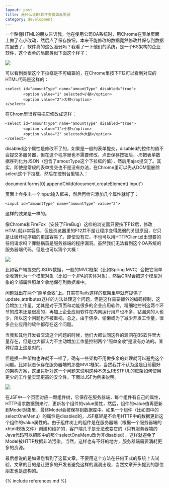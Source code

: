 ```yaml
---
layout: post
title: 是什么让BS软件变得如此脆弱
category: development
---
```


一个略懂HTML的朋友告诉我，他在使用公司OA系统时，用Chrome在表单页面上做了点小改动，然后点了保存按钮，本来不能修改的数据竟然修改并保存到数据库里去了，软件真的这么脆弱吗？我看了一下他们的系统，是一个BS架构的企业软件，这个表单的局部类似下面这个样子：

![](http://ww3.sinaimg.cn/mw690/67012a6cjw1dyuufkglnvj.jpg)

可以看到类型这个下拉框是不可编辑的，在Chrome里按下F12可以看到对应的HTML代码是这样的：

	<select id="amountType" name="amountType" disabled="true">
			<option value="1" selected>小额</option>
			<option value="2">大额</option>
	</select>

在Chrom里很容易把它修改成这样：

	<select id="amountType" name="amountType" disabled="true">
			<option value="1">小额</option>
			<option value="2" selected>大额</option>
	</select>

disabled这个属性是修改不了的，如果是一般的表单提交，disabled的控件的值不会提交多服务器，但在这个程序里也不需要修改，点击保存按钮后，JS把表单数据序列化为JSON（包含了amoutType这个下拉框的值），然后用ajax提交了。其实，即使是常规的表单提交也不是没有办法，在Chrome里可以先从DOM里删除select这个下拉框，然后在控制台里输入：

  document.forms[0].appendChild(document.createElement('input')

页面上会多出一个input输入框来，然后再给它添加几个属性就好了：

	<input id="amountType" name="amountType" value="2">

这样的效果是一样的。

像Chrome和FireFox（安装了FireBug）这样的浏览器只要按下F12后，修改HTML就非常容易，但是浏览器里的F12并不是让程序变得脆弱的关键原因，它只是让破坏程序编的更加容易了。即使没有它，不也可以用HTTPClient发出想要的任何请求吗？罪魁祸首是服务器端的程序漏洞。虽然我们无法看到这个OA系统的服务器端代码，但是也可以猜个大概：

![](http://ww2.sinaimg.cn/mw690/67012a6cjw1dyuw7ven51j.jpg)

比如客户端提交的JSON数据，一般的MVC框架（比如Spring MVC）会把它照单全收转化为一个模型对象（比如一个JPA的实体对象），然后ORM会把这个模型对象的全部属性照单全收地保存到数据库中。

问题就出在两个“照单全收”上。其实在Rails这样的框架里早就有提供了update_attributes这样的方法处理这个问题，但是这样需要额外的编码控制，这会增加工作量，尤其是对于页面和功能很多的企业应用软件，精细地控制这两个环节的成本还是很高的，再加上企业应用软件在内网运行用户也不多，钻漏洞的人也少，所以这个问题也不被重视。总之，由于侥幸、偷懒或为了减少开发工作量，很多企业应用的软件都存在这个问题。

当我和其他开发者交流这个问题的时候，他们大都认同这样的漏洞在BS软件里大量存在，但是也大都认为不主动增加工作量控制两个“照单全收”是没有办法的。某种程度上这是对的。

但是换一种架构也许就不一样了，确有一些架构不用做多余的处理就可以避免这个问题。比如状态保存在服务器端的那些MVC框架，当然我并不认为这是目前最好的架构方案，这里只针对这一个问题来说明这种不怎么RESTFUL的框架如何使用更少的工作量实现更高的安全性。下面以JSF为例来说明。

![](http://ww2.sinaimg.cn/mw690/67012a6cjw1dyuxa850rzj.jpg)

在JSF中一个页面对应一颗组件树，它保存在服务器端，每个组件有自己的属性，HTTP请求数据到来时，更新各个组件的value属性，然后，组件的value值再更新到Model对象里，最终Model会被保存到数据库中。如果一个组件（比如图中的selectOneMenu）的属性是disabled的，JSF框架是不会用HTTP中的数据更新这个组件的value属性的。由于组件树上的组件是在服务器端（根据一个服务器端的xhtml模板文件）创建和维护的，客户端几乎是无法改变它的（只有服务器端的Java代码可以把图中的那个selectOneMenu改为非disabled），这样就避免了Model被HTTP数据非法污染。当然，这样也有不好的地方，服务器端需要消耗更多的资源。

最后想说的是如果您看到了这篇文章，不要用这个方法在任何正式的系统上去试验，文章的目的是让更多的开发者避免这样的漏洞出现，当然文章开头提到的那位朋友也是虚构的。

{% include references.md %}
